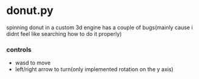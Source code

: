# donut.py
spinning donut in a custom 3d engine
has a couple of bugs(mainly cause i didnt feel like searching how to do it properly)

### controls
- wasd to move
- left/right arrow to turn(only implemented rotation on the y axis)
